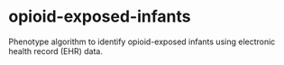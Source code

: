 # opioid-exposed-infants
Phenotype algorithm to identify opioid-exposed infants using electronic health record (EHR) data.
